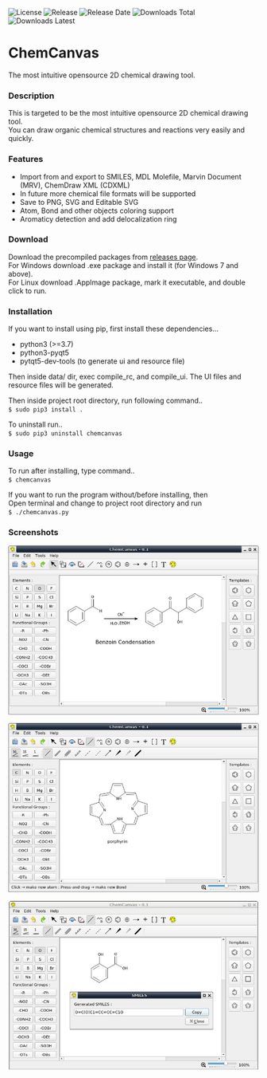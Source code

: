 ![License](https://img.shields.io/github/license/ksharindam/chemcanvas)
![Release](https://img.shields.io/github/v/release/ksharindam/chemcanvas)
![Release Date](https://img.shields.io/github/release-date/ksharindam/chemcanvas)
![Downloads Total](https://img.shields.io/github/downloads/ksharindam/chemcanvas/total)
![Downloads Latest](https://img.shields.io/github/downloads/ksharindam/chemcanvas/latest/total)

# ChemCanvas

The most intuitive opensource 2D chemical drawing tool.  


### Description

This is targeted to be the most intuitive opensource 2D chemical drawing tool.  
You can draw organic chemical structures and reactions very easily and quickly.  


### Features
* Import from and export to SMILES, MDL Molefile, Marvin Document (MRV), ChemDraw XML (CDXML)  
* In future more chemical file formats will be supported  
* Save to PNG, SVG and Editable SVG  
* Atom, Bond and other objects coloring support  
* Aromaticy detection and add delocalization ring  


### Download
Download the precompiled packages from [releases page](https://github.com/ksharindam/chemcanvas/releases).  
For Windows download .exe package and install it (for Windows 7 and above).  
For Linux download .AppImage package, mark it executable, and double click to run.  

### Installation

If you want to install using pip, first install these dependencies...  

* python3 (>=3.7)  
* python3-pyqt5  
* pytqt5-dev-tools (to generate ui and resource file)  

Then inside data/ dir, exec compile_rc, and compile_ui. The UI files and resource files will be generated.  

Then inside project root directory, run following command..  
`$ sudo pip3 install .`  

To uninstall run..  
`$ sudo pip3 uninstall chemcanvas`    

### Usage

To run after installing, type command..  
`$ chemcanvas`  


If you want to run the program without/before installing, then  
Open terminal and change to project root directory and run  
`$ ./chemcanvas.py`  


### Screenshots

![Screenshot1](data/screenshots/Screenshot1.jpg)  


![Screenshot2](data/screenshots/Screenshot2.jpg)  


![Screenshot3](data/screenshots/Screenshot3.jpg)  


